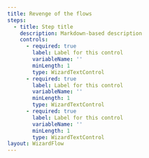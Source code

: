 ```yaml
---
title: Revenge of the flows
steps:
  - title: Step title
    description: Markdown-based description
    controls:
      - required: true
        label: Label for this control
        variableName: ''
        minLength: 1
        type: WizardTextControl
      - required: true
        label: Label for this control
        variableName: ''
        minLength: 1
        type: WizardTextControl
      - required: true
        label: Label for this control
        variableName: ''
        minLength: 1
        type: WizardTextControl
layout: WizardFlow
---
```

